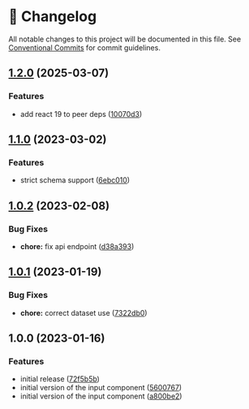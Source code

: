 <!-- markdownlint-disable --><!-- textlint-disable -->

# 📓 Changelog

All notable changes to this project will be documented in this file. See
[Conventional Commits](https://conventionalcommits.org) for commit guidelines.

## [1.2.0](https://github.com/sanity-io/sanity-plugin-shopify-assets/compare/v1.1.0...v1.2.0) (2025-03-07)

### Features

- add react 19 to peer deps ([10070d3](https://github.com/sanity-io/sanity-plugin-shopify-assets/commit/10070d3052264cd26e2ee8c0ab84e43a30fe62a6))

## [1.1.0](https://github.com/sanity-io/sanity-plugin-shopify-assets/compare/v1.0.2...v1.1.0) (2023-03-02)

### Features

- strict schema support ([6ebc010](https://github.com/sanity-io/sanity-plugin-shopify-assets/commit/6ebc010f1eea557dc6a8af56ff04d1f2914c2a12))

## [1.0.2](https://github.com/sanity-io/sanity-plugin-shopify-assets/compare/v1.0.1...v1.0.2) (2023-02-08)

### Bug Fixes

- **chore:** fix api endpoint ([d38a393](https://github.com/sanity-io/sanity-plugin-shopify-assets/commit/d38a39320d7e78b1ff2e90d4fea75aa1b617f7bb))

## [1.0.1](https://github.com/sanity-io/sanity-plugin-shopify-assets/compare/v1.0.0...v1.0.1) (2023-01-19)

### Bug Fixes

- **chore:** correct dataset use ([7322db0](https://github.com/sanity-io/sanity-plugin-shopify-assets/commit/7322db00b6a6c475ec76a2c5992db023725c41d9))

## 1.0.0 (2023-01-16)

### Features

- initial release ([72f5b5b](https://github.com/sanity-io/sanity-plugin-shopify-assets/commit/72f5b5b840c6e0f8e11c717f5e63906a86e0d116))
- initial version of the input component ([5600767](https://github.com/sanity-io/sanity-plugin-shopify-assets/commit/56007674bdc27e722b3761d07ea2b9e111b2f23e))
- initial version of the input component ([a800be2](https://github.com/sanity-io/sanity-plugin-shopify-assets/commit/a800be2130038ab5ff43cc11dfce3324d57f9236))
